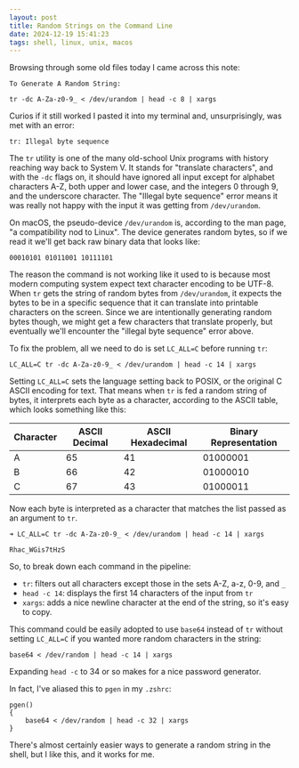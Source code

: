 ```yaml
---
layout: post
title: Random Strings on the Command Line
date: 2024-12-19 15:41:23
tags: shell, linux, unix, macos
---
```


Browsing through some old files today I came across this note:

```
To Generate A Random String:

tr -dc A-Za-z0-9_ < /dev/urandom | head -c 8 | xargs

```
Curios if it still worked I pasted it into my terminal and, unsurprisingly, was met with an error: 

```
tr: Illegal byte sequence
```

The `tr` utility is one of the many old-school Unix programs with history reaching way back to System V. It stands for "translate characters", and with the `-dc` flags on, it should have ignored all input except for alphabet characters A-Z, both upper and lower case, and the integers 0 through 9, and the underscore character. The "Illegal byte sequence" error means it was really not happy with the input it was getting from `/dev/urandom`. 

On macOS, the pseudo-device `/dev/urandom` is, according to the man page, "a compatibility nod to Linux". The device generates random bytes, so if we read it we'll get back raw binary data that looks like:

```
00010101 01011001 10111101
```

The reason the command is not working like it used to is because most modern computing system expect text character encoding to be UTF-8. When `tr` gets the string of random bytes from `/dev/urandom`, it expects the bytes to be in a specific sequence that it can translate into printable characters on the screen. Since we are intentionally generating random bytes though, we might get a few characters that translate properly, but eventually we'll encounter the "illegal byte sequence" error above. 

To fix the problem, all we need to do is set `LC_ALL=C` before running `tr`:

```
LC_ALL=C tr -dc A-Za-z0-9_ < /dev/urandom | head -c 14 | xargs
```

Setting `LC_ALL=C` sets the language setting back to POSIX, or the original C ASCII encoding for text. That means when `tr` is fed a random string of bytes, it interprets each byte as a character, according to the ASCII table, which looks something like this:

| Character | ASCII Decimal | ASCII Hexadecimal | Binary Representation |
|-----------|---------------|-------------------|-----------------------|
| A         | 65            | 41                | 01000001              |
| B         | 66            | 42                | 01000010              |
| C         | 67            | 43                | 01000011              |

Now each byte is interpreted as a character that matches the list passed as an argument to `tr`. 

```
➜ LC_ALL=C tr -dc A-Za-z0-9_ < /dev/urandom | head -c 14 | xargs

Rhac_WGis7tHzS
```

So, to break down each command in the pipeline:

- `tr`: filters out all characters except those in the sets A-Z, a-z, 0-9, and `_`
- `head -c 14`: displays the first 14 characters of the input from `tr`
- `xargs`: adds a nice newline character at the end of the string, so it's easy to copy. 

This command could be easily adopted to use `base64` instead of `tr` without setting `LC_ALL=C` if you wanted more random characters in the string:

```
base64 < /dev/random | head -c 14 | xargs
```

Expanding `head -c` to 34 or so makes for a nice password generator. 

In fact, I've aliased this to `pgen` in my `.zshrc`:

```
pgen()
{
    base64 < /dev/random | head -c 32 | xargs
}
```

There's almost certainly easier ways to generate a random string in the shell, but I like this, and it works for me. 
